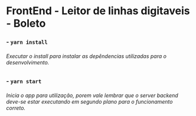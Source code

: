 
# FrontEnd - Leitor de linhas digitaveis - Boleto

### - `yarn install`
###### Executar o install para instalar as depêndencias utilizadas para o desenvolvimento.

### - `yarn start`
###### Inicia o app para utilização, porem vale lembrar que o server backend deve-se estar executando em segundo plano para o funcionamento correto.

